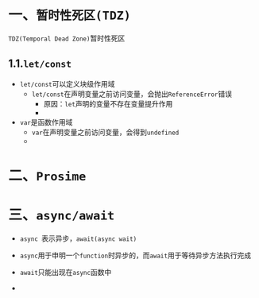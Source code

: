 # 一、`暂时性死区(TDZ)`

`TDZ(Temporal Dead Zone)`暂时性死区





## 1.1.`let/const`

- `let/const`可以定义块级作用域
  - `let/const`在声明变量之前访问变量，会抛出`ReferenceError`错误
    - 原因：`let`声明的变量不存在变量提升作用
    - 
- `var`是函数作用域
  - `var`在声明变量之前访问变量，会得到`undefined`
  - 



# 二、`Prosime`



# 三、`async/await`

- `async `表示异步，`await(async wait)`

- `async`用于申明一个`function`时异步的，而`await`用于等待异步方法执行完成
- `await`只能出现在`async`函数中
- 